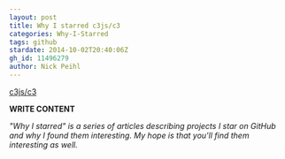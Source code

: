 ```yaml
---
layout: post
title: Why I starred c3js/c3
categories: Why-I-Starred
tags: github
stardate: 2014-10-02T20:40:06Z
gh_id: 11496279
author: Nick Peihl
---
```


[c3js/c3](star.repo.html_url)

**WRITE CONTENT**

*"Why I starred" is a series of articles describing projects I star on GitHub and why I found them interesting. My hope is that you'll find them interesting as well.*

